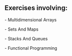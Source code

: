 <h2>Exercises involving:</h2>
<p>- Multidimensional Arrays</p>
<p>- Sets And Maps</p>
<p>- Stacks And Queues</p>
<p>- Functional Programming</p>
